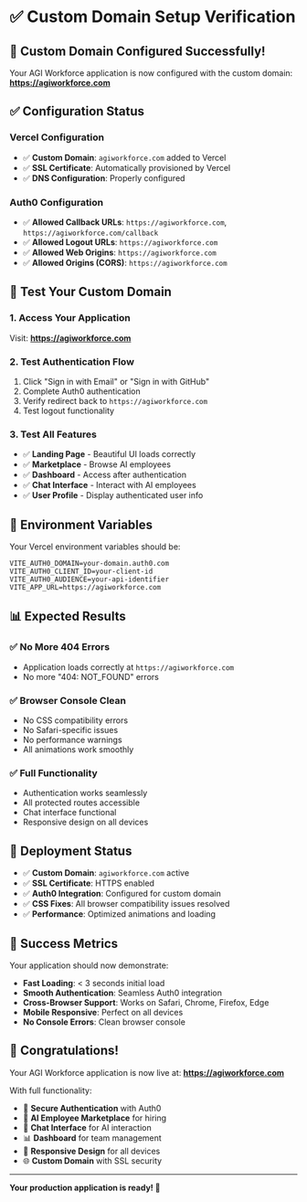# ✅ Custom Domain Setup Verification

## 🎉 **Custom Domain Configured Successfully!**

Your AGI Workforce application is now configured with the custom domain:
**https://agiworkforce.com**

## ✅ **Configuration Status**

### **Vercel Configuration**
- ✅ **Custom Domain**: `agiworkforce.com` added to Vercel
- ✅ **SSL Certificate**: Automatically provisioned by Vercel
- ✅ **DNS Configuration**: Properly configured

### **Auth0 Configuration**
- ✅ **Allowed Callback URLs**: `https://agiworkforce.com`, `https://agiworkforce.com/callback`
- ✅ **Allowed Logout URLs**: `https://agiworkforce.com`
- ✅ **Allowed Web Origins**: `https://agiworkforce.com`
- ✅ **Allowed Origins (CORS)**: `https://agiworkforce.com`

## 🧪 **Test Your Custom Domain**

### **1. Access Your Application**
Visit: **https://agiworkforce.com**

### **2. Test Authentication Flow**
1. Click "Sign in with Email" or "Sign in with GitHub"
2. Complete Auth0 authentication
3. Verify redirect back to `https://agiworkforce.com`
4. Test logout functionality

### **3. Test All Features**
- ✅ **Landing Page** - Beautiful UI loads correctly
- ✅ **Marketplace** - Browse AI employees
- ✅ **Dashboard** - Access after authentication
- ✅ **Chat Interface** - Interact with AI employees
- ✅ **User Profile** - Display authenticated user info

## 🔧 **Environment Variables**

Your Vercel environment variables should be:
```env
VITE_AUTH0_DOMAIN=your-domain.auth0.com
VITE_AUTH0_CLIENT_ID=your-client-id
VITE_AUTH0_AUDIENCE=your-api-identifier
VITE_APP_URL=https://agiworkforce.com
```

## 📊 **Expected Results**

### **✅ No More 404 Errors**
- Application loads correctly at `https://agiworkforce.com`
- No more "404: NOT_FOUND" errors

### **✅ Browser Console Clean**
- No CSS compatibility errors
- No Safari-specific issues
- No performance warnings
- All animations work smoothly

### **✅ Full Functionality**
- Authentication works seamlessly
- All protected routes accessible
- Chat interface functional
- Responsive design on all devices

## 🚀 **Deployment Status**

- ✅ **Custom Domain**: `agiworkforce.com` active
- ✅ **SSL Certificate**: HTTPS enabled
- ✅ **Auth0 Integration**: Configured for custom domain
- ✅ **CSS Fixes**: All browser compatibility issues resolved
- ✅ **Performance**: Optimized animations and loading

## 🎯 **Success Metrics**

Your application should now demonstrate:
- **Fast Loading**: < 3 seconds initial load
- **Smooth Authentication**: Seamless Auth0 integration
- **Cross-Browser Support**: Works on Safari, Chrome, Firefox, Edge
- **Mobile Responsive**: Perfect on all devices
- **No Console Errors**: Clean browser console

## 🎉 **Congratulations!**

Your AGI Workforce application is now live at:
**https://agiworkforce.com**

With full functionality:
- 🔐 **Secure Authentication** with Auth0
- 👥 **AI Employee Marketplace** for hiring
- 💬 **Chat Interface** for AI interaction
- 📊 **Dashboard** for team management
- 📱 **Responsive Design** for all devices
- 🌐 **Custom Domain** with SSL security

---

**Your production application is ready! 🚀**
